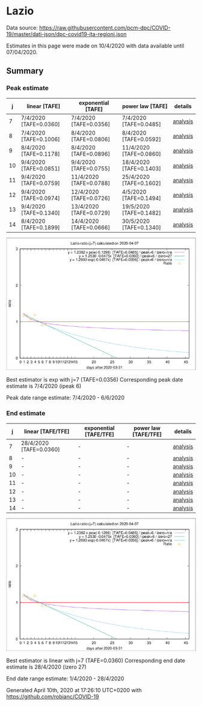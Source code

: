 # Lazio


Data source: https://raw.githubusercontent.com/pcm-dpc/COVID-19/master/dati-json/dpc-covid19-ita-regioni.json

Estimates in this page were made on 10/4/2020 with data available until 07/04/2020.


## Summary 

### Peak estimate 
|j|linear [TAFE]|exponential [TAFE]|power law [TAFE]|details|
|---|----|-----------|---------|-------|
|7|7/4/2020 [TAFE=0.0360]|7/4/2020 [TAFE=0.0356]|7/4/2020 [TAFE=0.0485]|[analysis](COVID-19_lazio_j7_2020-04-07.md)|
|8|7/4/2020 [TAFE=0.1006]|8/4/2020 [TAFE=0.0806]|8/4/2020 [TAFE=0.0592]|[analysis](COVID-19_lazio_j8_2020-04-07.md)|
|9|8/4/2020 [TAFE=0.1178]|8/4/2020 [TAFE=0.0896]|11/4/2020 [TAFE=0.0860]|[analysis](COVID-19_lazio_j9_2020-04-07.md)|
|10|9/4/2020 [TAFE=0.0851]|9/4/2020 [TAFE=0.0755]|18/4/2020 [TAFE=0.1403]|[analysis](COVID-19_lazio_j10_2020-04-07.md)|
|11|9/4/2020 [TAFE=0.0759]|11/4/2020 [TAFE=0.0788]|25/4/2020 [TAFE=0.1602]|[analysis](COVID-19_lazio_j11_2020-04-07.md)|
|12|9/4/2020 [TAFE=0.0974]|12/4/2020 [TAFE=0.0726]|4/5/2020 [TAFE=0.1494]|[analysis](COVID-19_lazio_j12_2020-04-07.md)|
|13|9/4/2020 [TAFE=0.1340]|13/4/2020 [TAFE=0.0729]|19/5/2020 [TAFE=0.1482]|[analysis](COVID-19_lazio_j13_2020-04-07.md)|
|14|8/4/2020 [TAFE=0.1899]|14/4/2020 [TAFE=0.0666]|30/5/2020 [TAFE=0.1340]|[analysis](COVID-19_lazio_j14_2020-04-07.md)|

![best peak estimate](COVID-19_lazio_j7_2020-04-07.png)

Best estimator is exp with j=7 (TAFE=0.0356)
Corresponding peak date estimate is 7/4/2020 (ipeak 6)


Peak date range estimate: 7/4/2020 - 6/6/2020

### End estimate 
|j|linear [TAFE/TFE]|exponential [TAFE/TFE]|power law [TAFE/TFE]|details|
|---|----|-----------|---------|-------|
|7|28/4/2020 [TAFE=0.0360]|-|-|[analysis](COVID-19_lazio_j7_2020-04-07.md)|
|8|-|-|-|[analysis](COVID-19_lazio_j8_2020-04-07.md)|
|9|-|-|-|[analysis](COVID-19_lazio_j9_2020-04-07.md)|
|10|-|-|-|[analysis](COVID-19_lazio_j10_2020-04-07.md)|
|11|-|-|-|[analysis](COVID-19_lazio_j11_2020-04-07.md)|
|12|-|-|-|[analysis](COVID-19_lazio_j12_2020-04-07.md)|
|13|-|-|-|[analysis](COVID-19_lazio_j13_2020-04-07.md)|
|14|-|-|-|[analysis](COVID-19_lazio_j14_2020-04-07.md)|

![best zero estimate](COVID-19_lazio_j7_2020-04-07.png)

Best estimator is linear with j=7 (TAFE=0.0360)
Corresponding end date estimate is 28/4/2020 (izero 27)


End date range estimate: 1/4/2020 - 28/4/2020

Generated April 10th, 2020 at 17:26:10 UTC+0200 with https://github.com/robianc/COVID-19
